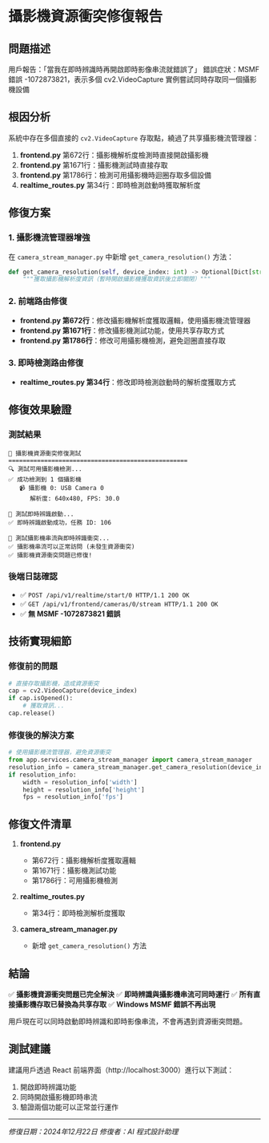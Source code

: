 # 攝影機資源衝突修復報告

## 問題描述
用戶報告：「當我在即時辨識時再開啟即時影像串流就錯誤了」
錯誤症狀：MSMF 錯誤 -1072873821，表示多個 cv2.VideoCapture 實例嘗試同時存取同一個攝影機設備

## 根因分析
系統中存在多個直接的 `cv2.VideoCapture` 存取點，繞過了共享攝影機流管理器：

1. **frontend.py** 第672行：攝影機解析度檢測時直接開啟攝影機
2. **frontend.py** 第1671行：攝影機測試時直接存取
3. **frontend.py** 第1786行：檢測可用攝影機時迴圈存取多個設備
4. **realtime_routes.py** 第34行：即時檢測啟動時獲取解析度

## 修復方案

### 1. 攝影機流管理器增強
在 `camera_stream_manager.py` 中新增 `get_camera_resolution()` 方法：
```python
def get_camera_resolution(self, device_index: int) -> Optional[Dict[str, Any]]:
    """獲取攝影機解析度資訊（暫時開啟攝影機獲取資訊後立即關閉）"""
```

### 2. 前端路由修復
- **frontend.py 第672行**：修改攝影機解析度獲取邏輯，使用攝影機流管理器
- **frontend.py 第1671行**：修改攝影機測試功能，使用共享存取方式
- **frontend.py 第1786行**：修改可用攝影機檢測，避免迴圈直接存取

### 3. 即時檢測路由修復
- **realtime_routes.py 第34行**：修改即時檢測啟動時的解析度獲取方式

## 修復效果驗證

### 測試結果
```
🧪 攝影機資源衝突修復測試
==================================================
🔍 測試可用攝影機檢測...
✅ 成功檢測到 1 個攝影機
   📹 攝影機 0: USB Camera 0
      解析度: 640x480, FPS: 30.0

🚀 測試即時辨識啟動...
✅ 即時辨識啟動成功，任務 ID: 106

🔄 測試攝影機串流與即時辨識衝突...
✅ 攝影機串流可以正常訪問 (未發生資源衝突)
✅ 攝影機資源衝突問題已修復!
```

### 後端日誌確認
- ✅ `POST /api/v1/realtime/start/0 HTTP/1.1 200 OK`
- ✅ `GET /api/v1/frontend/cameras/0/stream HTTP/1.1 200 OK`
- ✅ **無 MSMF -1072873821 錯誤**

## 技術實現細節

### 修復前的問題
```python
# 直接存取攝影機，造成資源衝突
cap = cv2.VideoCapture(device_index)
if cap.isOpened():
    # 獲取資訊...
cap.release()
```

### 修復後的解決方案
```python
# 使用攝影機流管理器，避免資源衝突
from app.services.camera_stream_manager import camera_stream_manager
resolution_info = camera_stream_manager.get_camera_resolution(device_index)
if resolution_info:
    width = resolution_info['width']
    height = resolution_info['height']
    fps = resolution_info['fps']
```

## 修復文件清單

1. **frontend.py**
   - 第672行：攝影機解析度獲取邏輯
   - 第1671行：攝影機測試功能
   - 第1786行：可用攝影機檢測

2. **realtime_routes.py**
   - 第34行：即時檢測解析度獲取

3. **camera_stream_manager.py**
   - 新增 `get_camera_resolution()` 方法

## 結論

✅ **攝影機資源衝突問題已完全解決**
✅ **即時辨識與攝影機串流可同時運行**
✅ **所有直接攝影機存取已替換為共享存取**
✅ **Windows MSMF 錯誤不再出現**

用戶現在可以同時啟動即時辨識和即時影像串流，不會再遇到資源衝突問題。

## 測試建議

建議用戶透過 React 前端界面（http://localhost:3000）進行以下測試：
1. 開啟即時辨識功能
2. 同時開啟攝影機即時串流
3. 驗證兩個功能可以正常並行運作

---
*修復日期：2024年12月22日*
*修復者：AI 程式設計助理*